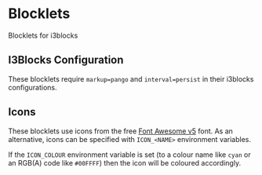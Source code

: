 # Blocklets
Blocklets for i3blocks

## I3Blocks Configuration
These blocklets require `markup=pango` and `interval=persist` in their i3blocks
configurations.

## Icons
These blocklets use icons from the free
[Font Awesome v5](https://fontawesome.com/v5.0/icons) font.
As an alternative, icons can be specified with `ICON_<NAME>` environment
variables.

If the `ICON_COLOUR` environment variable is set (to a colour name like `cyan`
or an RGB(A) code like `#00FFFF`) then the icon will be coloured accordingly.
